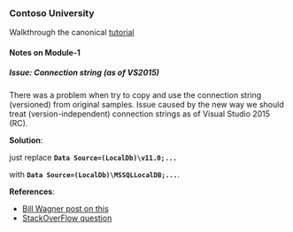 ### Contoso University

Walkthrough the canonical [tutorial](http://www.asp.net/mvc/overview/getting-started/getting-started-with-ef-using-mvc)

#### Notes on Module-1

##### Issue: Connection string (as of VS2015)

There was a problem when try to copy and use the connection string (versioned) from original samples. Issue caused by the new way we should treat (version-independent) connection strings as of Visual Studio 2015 (RC).

**Solution**:

just replace **`Data Source=(LocalDb)\v11.0;...`**

with **`Data Source=(LocalDb)\MSSQLLocalDB;...`**.

**References**:
* [Bill Wagner post on this](http://thebillwagner.com/Blog/Item/VersionindependentlocalDBinVisualStudio2015%5E1654)
* [StackOverFlow question](http://stackoverflow.com/questions/21563940/how-to-connect-to-localdb-in-visual-studio-server-explorer)
